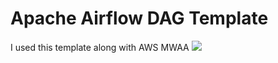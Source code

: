 # Apache Airflow DAG Template
I used this template along with AWS MWAA <img src="aws-svg-icons/lib/Architecture-Service-Icons_07302021/Arch_App-Integration/Arch_32/Arch_Amazon-Managed-Workflows-for-Apache-Airflow_32.svg">

